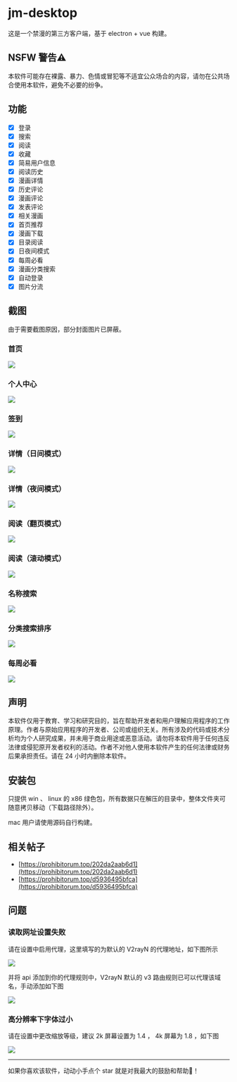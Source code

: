 # jm-desktop

这是一个禁漫的第三方客户端，基于 electron + vue 构建。

## NSFW 警告⚠

本软件可能存在裸露、暴力、色情或冒犯等不适宜公众场合的内容，请勿在公共场合使用本软件，避免不必要的纷争。

## 功能

- [x] 登录
- [x] 搜索
- [x] 阅读
- [x] 收藏
- [x] 简易用户信息
- [x] 阅读历史
- [x] 漫画详情
- [x] 历史评论
- [x] 漫画评论
- [x] 发表评论
- [x] 相关漫画
- [x] 首页推荐
- [x] 漫画下载
- [x] 目录阅读
- [x] 日夜间模式
- [x] 每周必看
- [x] 漫画分类搜索
- [x] 自动登录
- [x] 图片分流

## 截图

由于需要截图原因，部分封面图片已屏蔽。

### 首页
![](./readme-assets/首页.png)

### 个人中心
![](./readme-assets/个人中心.png)

### 签到
![](./readme-assets/签到页.png)

### 详情（日间模式）
![](./readme-assets/详情页（日间模式）.png)

### 详情（夜间模式）
![](./readme-assets/详情页（夜间模式）.png)

### 阅读（翻页模式）
![](./readme-assets/阅读（翻页模式）.png)

### 阅读（滚动模式）
![](./readme-assets/阅读（滚动模式）.png)

### 名称搜索
![](./readme-assets/搜索页.png)

### 分类搜索排序
![](./readme-assets/分类搜索.png)

### 每周必看
![](./readme-assets/每周必看.png)

## 声明

本软件仅用于教育、学习和研究目的，旨在帮助开发者和用户理解应用程序的工作原理。作者与原始应用程序的开发者、公司或组织无关。所有涉及的代码或技术分析均为个人研究成果，并未用于商业用途或恶意活动。请勿将本软件用于任何违反法律或侵犯原开发者权利的活动。作者不对他人使用本软件产生的任何法律或财务后果承担责任。请在 24 小时内删除本软件。

## 安装包

只提供 win 、 linux 的 x86 绿色包，所有数据只在解压的目录中，整体文件夹可随意拷贝移动（下载路径除外）。

mac 用户请使用源码自行构建。

## 相关帖子

- [https://prohibitorum.top/202da2aab6d1](https://prohibitorum.top/202da2aab6d1)
- [https://prohibitorum.top/d5936495bfca](https://prohibitorum.top/d5936495bfca)

## 问题

### 读取网址设置失败

请在设置中启用代理，这里填写的为默认的 V2rayN 的代理地址，如下图所示

![](./readme-assets/启用代理.png)

并将 api 添加到你的代理规则中，V2rayN 默认的 v3 路由规则已可以代理该域名，手动添加如下图

![](./readme-assets/V2rayN添加代理.png)

### 高分辨率下字体过小

请在设置中更改缩放等级，建议 2k 屏幕设置为 1.4 ， 4k 屏幕为 1.8 ，如下图

![](./readme-assets/设置缩放等级.png)

---

如果你喜欢该软件，动动小手点个 star 就是对我最大的鼓励和帮助🙇‍！